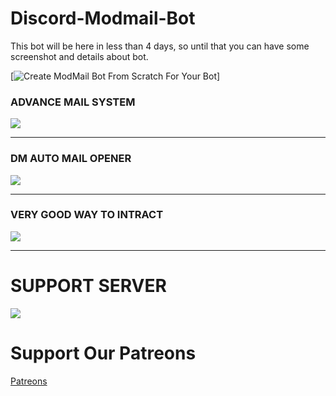 # Discord-Modmail-Bot
This bot will be here in less than 4 days, so until that you can have some screenshot and details about bot.


[![Create ModMail Bot From Scratch For Your Bot](https://img.youtube.com/vi/ioLtrzJBCj4/0.jpg)]

### ADVANCE MAIL SYSTEM
![](https://cdn.discordapp.com/attachments/865592869371904010/869584449585692672/1.JPG)
___


### DM AUTO MAIL OPENER
![](https://cdn.discordapp.com/attachments/865592869371904010/869584453146640444/2.JPG)


___

### VERY GOOD WAY TO INTRACT
![](https://cdn.discordapp.com/attachments/865592869371904010/869584456225267742/3.JPG)

___




# SUPPORT SERVER
![](https://discord.gg/7UYtE8NuhR)

# Support Our Patreons
[Patreons](https://www.patreon.com/DevVenom)
